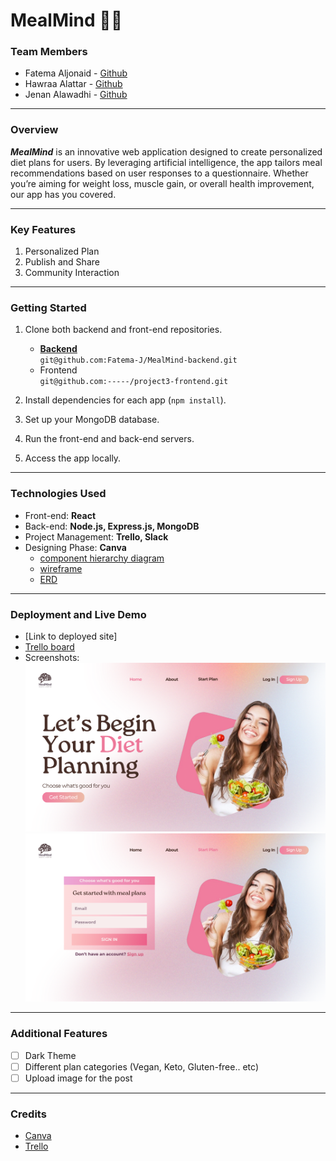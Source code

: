 # MealMind 🥗🍛

### Team Members

- Fatema Aljonaid - [Github](https://github.com/Fatema-J)
- Hawraa Alattar - [Github](https://github.com/hawraalattar)
- Jenan Alawadhi - [Github](https://github.com/jenanalawadhi1)

---

### Overview

**_MealMind_** is an innovative web application designed to create personalized diet plans for users. By leveraging artificial intelligence, the app tailors meal recommendations based on user responses to a questionnaire. Whether you’re aiming for weight loss, muscle gain, or overall health improvement, our app has you covered.

---

### Key Features

1. Personalized Plan
2. Publish and Share
3. Community Interaction

---

### Getting Started

1. Clone both backend and front-end repositories.

   - [**Backend**](https://github.com/Fatema-J/MealMind-backend?tab=readme-ov-file)<br>
     `git@github.com:Fatema-J/MealMind-backend.git`
   - Frontend<br>
     `git@github.com:-----/project3-frontend.git`

2. Install dependencies for each app (`npm install`).
3. Set up your MongoDB database.
4. Run the front-end and back-end servers.
5. Access the app locally.

---

### Technologies Used

- Front-end: **React**
- Back-end: **Node.js, Express.js, MongoDB**
- Project Management: **Trello, Slack**
- Designing Phase: **Canva**
  - [component hierarchy diagram](https://www.canva.com/design/DAGHxAJo_jw/vXaIVxrFJjrdfCSdMPg1ng/edit?utm_content=DAGHxAJo_jw&utm_campaign=designshare&utm_medium=link2&utm_source=sharebutton)
  - [wireframe](https://www.canva.com/design/DAGHwsnK8KQ/zjGfQ2WnddJBScql7dDwhg/edit)
  - [ERD](https://www.canva.com/design/DAGHw-wdAdw/ciKQi4I4dDn5z2gQ7BjbNw/edit?utm_content=DAGHw-wdAdw&utm_campaign=designshare&utm_medium=link2&utm_source=sharebutton)

---

### Deployment and Live Demo

- [Link to deployed site]
- [Trello board](https://trello.com/b/eIbm4xlp/mealmind)
- Screenshots:
  ![Welcome Page](./images/MealMind%20UI.png)
  ![Login Page](./images/MealMind%20Login%20UI.png)

---

### Additional Features

- [ ] Dark Theme
- [ ] Different plan categories (Vegan, Keto, Gluten-free.. etc)
- [ ] Upload image for the post

---

### Credits

- [Canva](https://www.bing.com/ck/a?!&&p=aef92d480c5cf9d0JmltdHM9MTcxODA2NDAwMCZpZ3VpZD0zYTE5Y2MyMS01M2M3LTY5YjctMjkzOC1kODQ5NTI2OTY4NmQmaW5zaWQ9NTIxMA&ptn=3&ver=2&hsh=3&fclid=3a19cc21-53c7-69b7-2938-d8495269686d&psq=canva&u=a1aHR0cHM6Ly93d3cuY2FudmEuY29tLz9tc29ja2lkPTNhMTljYzIxNTNjNzY5YjcyOTM4ZDg0OTUyNjk2ODZk&ntb=1)
- [Trello](https://www.bing.com/ck/a?!&&p=dfd9de995f4c3454JmltdHM9MTcxODA2NDAwMCZpZ3VpZD0zYTE5Y2MyMS01M2M3LTY5YjctMjkzOC1kODQ5NTI2OTY4NmQmaW5zaWQ9NTIwMA&ptn=3&ver=2&hsh=3&fclid=3a19cc21-53c7-69b7-2938-d8495269686d&psq=trello&u=a1aHR0cHM6Ly90cmVsbG8uY29tLw&ntb=1)
